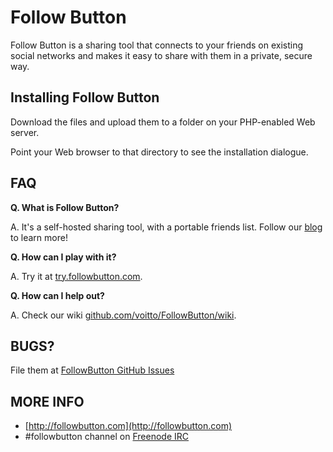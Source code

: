 Follow Button
=============================================================
Follow Button is a sharing tool that connects to your friends on existing social networks and makes it easy to share with them in a private, secure way.



Installing Follow Button
-------------------------------------------------------------
Download the files and upload them to a folder on your PHP-enabled Web server.

Point your Web browser to that directory to see the installation dialogue.




FAQ
---

**Q. What is Follow Button?** 

A. It's a self-hosted sharing tool, with a portable friends list. Follow our [blog](http://blog.followbutton.com) to learn more!

**Q. How can I play with it?**

A. Try it at [try.followbutton.com](http://try.followbutton.com).

**Q. How can I help out?**

A. Check our wiki [github.com/voitto/FollowButton/wiki](https://github.com/voitto/FollowButton/wiki).


BUGS?
-----
File them at [FollowButton GitHub Issues](https://github.com/voitto/FollowButton/issues)

MORE INFO
----------
- [http://followbutton.com](http://followbutton.com)
- #followbutton channel on [Freenode IRC](http://freenode.net/)
